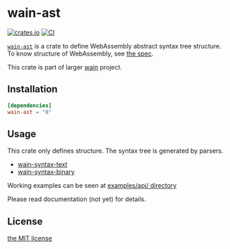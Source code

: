 wain-ast
========
[![crates.io][crates-io-badge]][crates-io]
[![CI][ci-badge]][ci]

[`wain-ast`][gh] is a crate to define WebAssembly abstract syntax tree structure. To know structure
of WebAssembly, see [the spec][wasm-spec-structure].

This crate is part of larger [wain][proj] project.


## Installation

```toml
[dependencies]
wain-ast = "0"
```


## Usage

This crate only defines structure. The syntax tree is generated by parsers.

- [wain-syntax-text](https://crates.io/crates/wain-syntax-text)
- [wain-syntax-binary](https://crates.io/crates/wain-syntax-binary)

Working examples can be seen at [examples/api/ directory][examples]

Please read documentation (not yet) for details.


## License

[the MIT license](./LICENSE.txt)

[ci-badge]: https://github.com/rhysd/wain/workflows/CI/badge.svg?branch=master&event=push
[ci]: https://github.com/rhysd/wain/actions?query=workflow%3ACI+branch%3Amaster+event%3Apush
[crates-io-badge]: https://img.shields.io/crates/v/wain-ast.svg
[crates-io]: https://crates.io/crates/wain-ast
[gh]: https://github.com/rhysd/wain/tree/master/wain-ast
[wasm-spec-structure]: https://webassembly.github.io/spec/core/syntax/index.html
[proj]: https://github.com/rhysd/wain
[examples]: https://github.com/rhysd/wain/tree/master/examples/api
